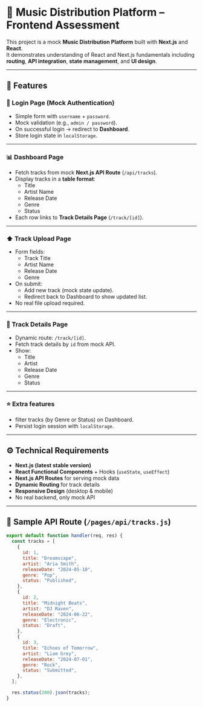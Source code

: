 # 🎵 Music Distribution Platform – Frontend Assessment

This project is a mock **Music Distribution Platform** built with **Next.js** and **React**.  
It demonstrates understanding of React and Next.js fundamentals including **routing**, **API integration**, **state management**, and **UI design**.

---

## 🚀 Features


### 🔐 Login Page (Mock Authentication)
- Simple form with `username` + `password`.
- Mock validation (e.g., `admin / password`).
- On successful login → redirect to **Dashboard**.
- Store login state in `localStorage`.

---

### 📊 Dashboard Page
- Fetch tracks from mock **Next.js API Route** (`/api/tracks`).
- Display tracks in a **table format**:
  - Title
  - Artist Name
  - Release Date
  - Genre
  - Status
- Each row links to **Track Details Page** (`/track/[id]`).

---

### ⬆️ Track Upload Page
- Form fields:
  - Track Title
  - Artist Name
  - Release Date
  - Genre
- On submit:
  - Add new track (mock state update).
  - Redirect back to Dashboard to show updated list.
- No real file upload required.

---

### 📄 Track Details Page
- Dynamic route: `/track/[id]`.
- Fetch track details by `id` from mock API.
- Show:
  - Title
  - Artist
  - Release Date
  - Genre
  - Status

---

### ⭐ Extra features
- filter tracks (by Genre or Status) on Dashboard.
- Persist login session with `localStorage`.

---

## ⚙️ Technical Requirements
- **Next.js (latest stable version)**
- **React Functional Components** + Hooks (`useState`, `useEffect`)
- **Next.js API Routes** for serving mock data
- **Dynamic Routing** for track details
- **Responsive Design** (desktop & mobile)
- No real backend, only mock API

---




## 📡 Sample API Route (`/pages/api/tracks.js`)

```javascript
export default function handler(req, res) {
  const tracks = [
    {
      id: 1,
      title: "Dreamscape",
      artist: "Aria Smith",
      releaseDate: "2024-05-10",
      genre: "Pop",
      status: "Published",
    },
    {
      id: 2,
      title: "Midnight Beats",
      artist: "DJ Raven",
      releaseDate: "2024-06-22",
      genre: "Electronic",
      status: "Draft",
    },
    {
      id: 3,
      title: "Echoes of Tomorrow",
      artist: "Liam Grey",
      releaseDate: "2024-07-01",
      genre: "Rock",
      status: "Submitted",
    },
  ];

  res.status(200).json(tracks);
}
